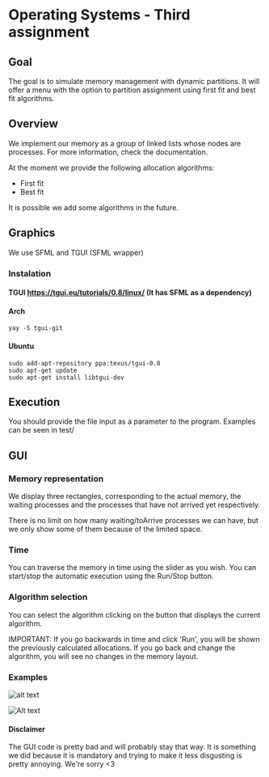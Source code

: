 #  Operating Systems - Third assignment
## Goal

The goal is to simulate memory management with dynamic partitions. It will offer a menu with the option to partition
assignment using first fit and best fit algorithms.

## Overview
We implement our memory as a group of linked lists whose nodes are processes. For more information, check the documentation.

At the moment we provide the following allocation algorithms:
* First fit
* Best fit

It is possible we add some algorithms in the future.

## Graphics
We use SFML and TGUI (SFML wrapper)

### Instalation
#### TGUI https://tgui.eu/tutorials/0.8/linux/ (It has SFML as a dependency)

#### Arch
```
yay -S tgui-git
```

#### Ubuntu 
```
sudo add-apt-repository ppa:texus/tgui-0.8
sudo apt-get update
sudo apt-get install libtgui-dev
```


## Execution
You should provide the file input as a parameter to the program.
Examples can be seen in test/
## GUI

### Memory representation
We display three rectangles, corresponding to the actual memory, the waiting processes and the processes that have not arrived yet respectively.

There is no limit on how many waiting/toArrive processes we can have,
but we only show some of them because of the limited space.

### Time
You can traverse the memory in time using the slider as you wish.
You can start/stop the automatic execution using the Run/Stop button.

### Algorithm selection
You can select the algorithm clicking on the button that displays the
current algorithm.

IMPORTANT: If you go backwards in time and click 'Run', you will be
shown the previously calculated allocations. If you go back and change
the algorithm, you will see no changes in the memory layout.


### Examples

![alt text](https://github.com/IEncinas10/UA-SO-P3/blob/master/assets/example.gif "Example execution")


![Alt text](assets/gui.png?raw=true "GUI")

#### Disclaimer
The GUI code is pretty bad and will probably stay that way. It is something we did because it is mandatory and trying to make it less disgusting is pretty annoying. We're sorry <3
